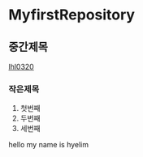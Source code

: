 # MyfirstRepository
## 중간제목
  [lhl0320](https://github.com/lhl0320)  
### 작은제목

  1. 첫번째
  2. 두번째
  3. 세번째
  
  
hello my name is hyelim
